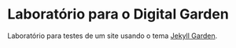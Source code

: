 # Laboratório para o Digital Garden

Laboratório para testes de um site usando o tema  [Jekyll Garden](https://jekyll-garden.github.io/index.html). 